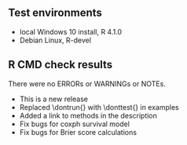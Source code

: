 ## Test environments
* local Windows 10 install, R 4.1.0
* Debian Linux, R-devel

## R CMD check results
There were no ERRORs or WARNINGs or NOTEs. 

* This is a new release
* Replaced \dontrun{} with \donttest{} in examples
* Added a link to methods in the description
* Fix bugs for coxph survival model 
* Fix bugs for Brier score calculations